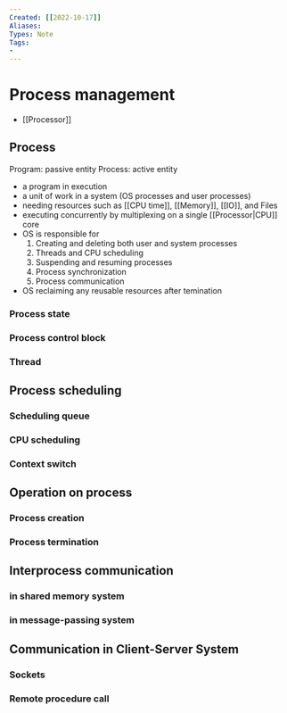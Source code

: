 ```yaml
---
Created: [[2022-10-17]]
Aliases: 
Types: Note
Tags: 
- 
---
```

# Process management
- [[Processor]]
## Process
Program: passive entity
Process: active entity
- a program in execution
- a unit of work in a system (OS processes and user processes)
- needing resources such as [[CPU time]], [[Memory]], [[IO]], and Files
- executing concurrently by multiplexing on a single [[Processor|CPU]] core
- OS is responsible for
	1. Creating and deleting both user and system processes
	2. Threads and CPU scheduling
	3. Suspending and resuming processes
	4. Process synchronization
	5. Process communication
- OS reclaiming any reusable resources after temination
### Process state
### Process control block
### Thread
## Process scheduling
### Scheduling queue
### CPU scheduling
### Context switch
## Operation on process
### Process creation
### Process termination
## Interprocess communication
### in shared memory system
### in message-passing system
## Communication in Client-Server System
### Sockets
### Remote procedure call

